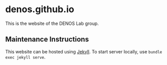 denos.github.io
==================

This is the website of the DENOS Lab group.

Maintenance Instructions
------------------------
This website can be hosted using [Jekyll](https://jekyllrb.com/). To start server locally, use `bundle exec jekyll serve`. 